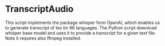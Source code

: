 # TranscriptAudio
This script implements the package whisper form OpenAI, which enables us to generate transcript of tex tin 96 languages. The Python script download whisper base model and uses it to provide a transcript for a given text file. Note it requires also ffmpeg installed. 
